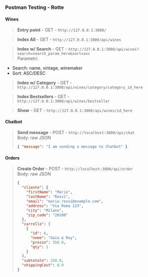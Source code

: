 ### Postman Testing - Rotte

#### Wines

> **Entry point** - GET - `http://127.0.0.1:3000/`

> **Index All** - GET - `http://127.0.0.1:3000/api/wines`

> **Index w/ Search** - GET - `http://127.0.0.1:3000/api/wines?search=search_param_here&sort=asc`  
> Parametri:

- Search: name, vintage, winemaker
- Sort: ASC/DESC

> **Index w/ Category** - GET - `http://127.0.0.1:3000/api/wines/category/category_id_here`

> **Index Bestsellers** - GET - `http://127.0.0.1:3000/api/wines/bestseller`

> **Show** - GET - `http://127.0.0.1:3000/api/wines/id_here`

#### Chatbot

> **Send message** - POST - `http://localhost:3000/api/chat`  
> Body: raw JSON
>
> ```json
> { "message": "I am sending a message to Chatbot" }
> ```

#### Orders

> **Create Order** - POST - `http://localhost:3000/api/order`  
> Body: raw JSON
>
> ```json
> {
>   "cliente": {
>     "firstName": "Mario",
>     "lastName": "Rossi",
>     "email": "mario.rossi@example.com",
>     "address": "Via Roma 123",
>     "city": "Milano",
>     "zip_code": "20100"
>   },
>   "carrello": [
>     {
>       "id": 6,
>       "nome": "Gaia & Rey",
>       "prezzo": 350.0,
>       "qty": 1
>     }
>   ],
>   "subtotale": 350.0,
>   "shippingCost": 8.9
> }
> ```
